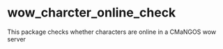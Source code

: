 # wow_charcter_online_check
 This package checks whether characters are online in a CMaNGOS wow server
